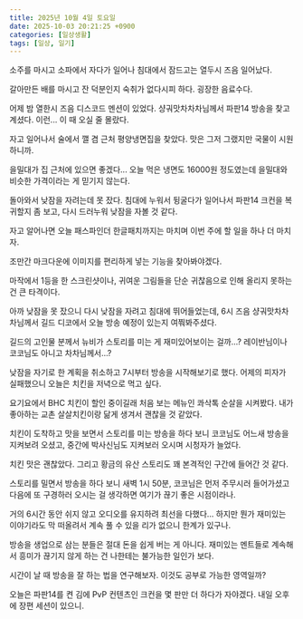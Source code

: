 ```yaml
---
title: 2025년 10월 4일 토요일
date: 2025-10-03 20:21:25 +0900
categories: [일상생활]
tags: [일상, 일기]
---
```


소주를 마시고 소파에서 자다가 일어나 침대에서 잠드고는 열두시 즈음 일어났다.

갈아만든 배를 마시고 잔 덕분인지 숙취가 없다시피 하다. 굉장한 음료수다.

어제 밤 열한시 즈음 디스코드 멘션이 있었다. 샹궈맛차차차님께서 파판14 방송을 찾고 계셨다. 이런... 이 때 오실 줄 몰랐다.

자고 일어나서 술에서 깰 겸 근처 평양냉면집을 찾았다. 맛은 그저 그랬지만 국물이 시원하니까.

을밀대가 집 근처에 있으면 좋겠다... 오늘 먹은 냉면도 16000원 정도였는데 을밀대와 비슷한 가격이라는 게 믿기지 않는다.

돌아와서 낮잠을 자려는데 못 잤다. 침대에 누워서 뒹굴다가 일어나서 파판14 크컨을 복귀할지 좀 보고, 다시 드러누워 낮잠을 자볼 것 같다.

자고 알어나면 오늘 패스파인더 한글패치까지는 마치며 이번 주에 할 일을 하나 더 마치자.

조만간 마크다운에 이미지를 편리하게 넣는 기능을 찾아봐야겠다.

마작에서 1등을 한 스크린샷이나, 귀여운 그림들을 단순 귀찮음으로 인해 올리지 못하는 건 큰 타격이다.

아까 낮잠을 못 잤으니 다시 낮잠을 자려고 침대에 뛰어들었는데, 6시 즈음 샹궈맛차차차님께서 길드 디코에서 오늘 방송 예정이 있는지 여쭤봐주셨다. 

길드의 고인물 분께서 뉴비가 스토리를 미는 게 재미있어보이는 걸까...? 레이반님이나 코코님도 아니고 차차님께서...?

낮잠을 자기로 한 계획을 취소하고 7시부터 방송을 시작해보기로 했다. 어제의 피자가 실패했으니 오늘은 치킨을 저녁으로 먹고 싶다.

요기요에서 BHC 치킨이 할인 중이길래 처음 보는 메뉴인 콰삭톡 순살을 시켜봤다. 내가 좋아하는 교촌 살살치킨이랑 닮게 생겨서 괜찮을 것 같았다.

치킨이 도착하고 맛을 보면서 스토리를 미는 방송을 하다 보니 코코님도 어느새 방송을 지켜보려 오셨고, 중간에 박사신님도 지켜보러 오시며 시청자가 늘었다.

치킨 맛은 괜찮았다. 그리고 황금의 유산 스토리도 꽤 본격적인 구간에 들어간 것 같다. 

스토리를 밀면서 방송을 하다 보니 새벽 1시 50분, 코코님은 먼저 주무시러 들어가셨고 다음에 또 구경하러 오시는 걸 생각하면 여기가 끊기 좋은 시점이라나.

거의 6시간 동안 쉬지 않고 오디오를 유지하려 최선을 다했다... 하지만 뭔가 재미있는 이야기라도 막 떠올려서 계속 풀 수 있을 리가 없으니 한계가 있구나.

방송을 생업으로 삼는 분들은 절대 돈을 쉽게 버는 게 아니다. 재미있는 멘트들로 계속해서 흥미가 끊기지 않게 하는 건 나한테는 불가능한 일인가 보다.

시간이 날 때 방송을 잘 하는 법을 연구해보자. 이것도 공부로 가능한 영역일까?

오늘은 파판14를 켠 김에 PvP 컨텐츠인 크컨을 몇 판만 더 하다가 자야겠다. 내일 오후에 장편 세션이 있으니.
